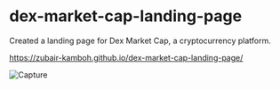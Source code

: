 # dex-market-cap-landing-page
Created a landing page for Dex Market Cap, a cryptocurrency platform.

https://zubair-kamboh.github.io/dex-market-cap-landing-page/

![Capture](https://user-images.githubusercontent.com/70833594/147683982-e7806f68-223a-49b8-874b-7058fb15e447.PNG)

